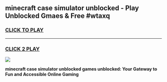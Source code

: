 
## minecraft case simulator unblocked - Play Unblocked Gmaes & Free #wtaxq
<h3>
<a href="https://news.freeplayer.one?title=minecraft_case_simulator_unblocked&ref=26F">CLICK TO PLAY</a></h3>
<hr>

<h3>
<a href="https://news.freeplayer.one?title=minecraft_case_simulator_unblocked&ref=26F">CLICK 2 PLAY</a>
  
</h3>

<a href="https://news.freeplayer.one?title=minecraft_case_simulator_unblocked&ref=26F/"><img src="https://clearcache.store/games.png"></a>


**minecraft case simulator unblocked games unblocked: Your Gateway to Fun and Accessible Online Gaming**
